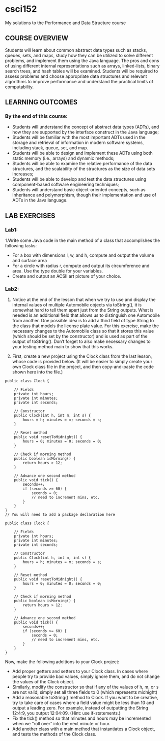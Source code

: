 # csci152
My solutions to the Performance and Data Structure course

## COURSE OVERVIEW

Students will learn about common abstract data types such as stacks, queues, sets, and maps, study how they can be utilized to solve different problems, and implement them using the Java language.  The pros and cons of using different internal representations such as arrays, linked-lists, binary search trees, and hash tables will be examined.  Students will be required to assess problems and choose appropriate data structures and relevant algorithms to improve performance and understand the practical limits of computability.

## LEARNING OUTCOMES

### By the end of this course:

* Students will understand the concept of abstract data types (ADTs), and how they are supported by the interface construct in the Java language;
* Students will be familiar with the most important ADTs used in the storage and retrieval of information in modern software systems, including stack, queue, set, and map.
* Students will be able to design and implement these ADTs using both static memory (i.e., arrays) and dynamic methods;
* Students will be able to examine the relative performance of the data structures, and the scalability of the structures as the size of data sets increases;
* Students will be able to develop and test the data structures using component-based software engineering techniques;
* Students will understand basic object-oriented concepts, such as inheritance and polymorphism, though their implementation and use of ADTs in the Java language.


## LAB EXERCISES
### Lab1:
1.Write some Java code in the main method of a class that accomplishes the following tasks:

* For a box with dimensions l, w, and h, compute and output the volume and surface area
* For a circle with radius r, compute and output its circumference and area. Use the type double for your variables.
* Create and output an ACSII art picture of your choice.

### Lab2:

1.  Notice at the end of the lesson that when we try to use and display the internal values of multiple Automobile objects via toString(), it is somewhat hard to tell them apart just from the String outputs.  What is needed is an additional field that allows us to distinguish one Automobile from another.  One possible idea is to add a third field of type String to the class that models the license plate value.  For this exercise, make the necessary changes to the Automobile class so that it stores this value (which should be set by the constructor) and is used as part of the output of toString().  Don’t forget to also make necessary changes to your testing method main to show that this works.

2.  First, create a new project using the Clock class from the last lesson, whose code is provided below.  (It will be easier to simply create your own Clock class file in the project, and then copy-and-paste the code shown here into the file.)


```// You will need to add a package declaration here
public class Clock {
  
    // Fields
    private int hours;
    private int minutes;
    private int seconds;

    // Constructor
    public Clock(int h, int m, int s) {
        hours = h; minutes = m; seconds = s;
    }

    // Reset method
    public void resetToMidnight() {
        hours = 0; minutes = 0; seconds = 0;
    }

    // Check if morning method
    public boolean isMorning() {
        return hours > 12;
    }

    // Advance one second method
    public void tick() {
        seconds++;
        if (seconds >= 60) {
            seconds = 0;
            // need to increment mins, etc.
        }
    }
}
// You will need to add a package declaration here
 
public class Clock {
  
    // Fields
    private int hours;
    private int minutes;
    private int seconds;
 
    // Constructor
    public Clock(int h, int m, int s) {
        hours = h; minutes = m; seconds = s;
    }
 
    // Reset method
    public void resetToMidnight() {
        hours = 0; minutes = 0; seconds = 0;
    }
 
    // Check if morning method
    public boolean isMorning() {
        return hours > 12;
    }
 
    // Advance one second method
    public void tick() {
        seconds++;
        if (seconds >= 60) {
            seconds = 0;
            // need to increment mins, etc.
        }
    }
}
```
Now, make the following additions to your Clock project:

* Add proper getters and setters to your Clock class.  In cases where people try to provide bad values, simply ignore them, and do not change the values of the Clock object.
* Similarly, modify the constructor so that if any of the values of h, m, or s are not valid, simply set all three fields to 0 (which represents midnight)
* Add a reasonable toString() method to Clock.  If you want to be creative, try to take care of cases where a field value might be less than 10 and output a leading zero.  For example, instead of outputting the String 12:4:9, you output 12:04:09.  (Hint: use if-statements.)
* Fix the tick() method so that minutes and hours may be incremented when we “roll over” into the next minute or hour.
* Add another class with a main method that instantiates a Clock object, and tests the methods of the Clock class.

